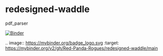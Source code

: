 # redesigned-waddle
pdf_parser

[![Binder](https://mybinder.org/badge_logo.svg)](https://mybinder.org/v2/gh/Red-Panda-Rogues/redesigned-waddle/main)

.. image:: https://mybinder.org/badge_logo.svg
 :target: https://mybinder.org/v2/gh/Red-Panda-Rogues/redesigned-waddle/main
